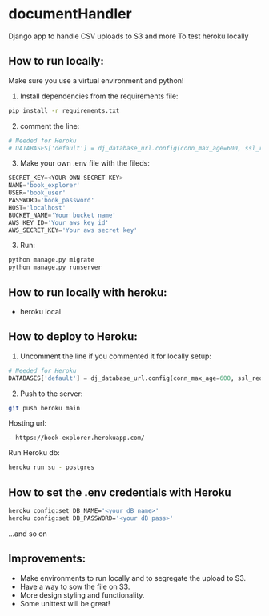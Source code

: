 # documentHandler
Django app to handle CSV uploads to S3 and more To test heroku locally

## How to run locally:
Make sure you use a virtual environment and python!

1. Install dependencies from the requirements file:

```bash
pip install -r requirements.txt
```

2. comment the line:

```python
# Needed for Heroku
# DATABASES['default'] = dj_database_url.config(conn_max_age=600, ssl_require=True)
```
3. Make your own .env file with the fileds:

```python
SECRET_KEY=<YOUR OWN SECRET KEY>
NAME='book_explorer'
USER='book_user'
PASSWORD='book_password'
HOST='localhost'
BUCKET_NAME='Your bucket name'
AWS_KEY_ID='Your aws key id'
AWS_SECRET_KEY='Your aws secret key'
```

3. Run:

```python
python manage.py migrate
python manage.py runserver
```

## How to run locally with heroku:
- heroku local

## How to deploy to Heroku:

1. Uncomment the line if you commented it for locally setup:

```python
# Needed for Heroku
DATABASES['default'] = dj_database_url.config(conn_max_age=600, ssl_require=True)
```

2. Push to the server:

```bash
git push heroku main
```

Hosting url:

    - https://book-explorer.herokuapp.com/

Run Heroku db:

```bash
heroku run su - postgres
```
    
## How to set the .env credentials with Heroku

```bash
heroku config:set DB_NAME='<your dB name>'
heroku config:set DB_PASSWORD='<your dB pass>'
```
...and so on

## Improvements:
- Make environments to run locally and to segregate the upload to S3.
- Have a way to sow the file on S3.
- More design styling and functionality. 
- Some unittest will be great!
